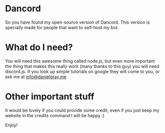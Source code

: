 # Dancord
So you have found my open-source version of Dancord. This version is specially made for people that want to self-host my bot.

# What do I need?
You will need this awesome thing called node.js, but even more important the thing that makes this really work (many thanks to this guy) you will need discord.js.
If you look up simple tutorials on google they will come to you, or ask me at info@danielgray.me

# Other important stuff
It would be lovely if you could provide some credit, even if you just keep my website in the credits command I will be happy :)

Enjoy!
